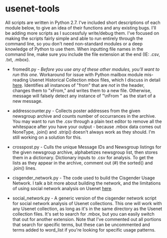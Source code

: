 # usenet-tools
All scripts are written in Python 2.7. I've included short descriptions of each module below, to give an idea of their functions and any existing bugs. I'll be adding more scripts as I successfuly write/debug them. I've focused on making the scripts fairly simple and able to run entirely through the command line, so you don't need non-standard modules or a deep knowledge of Python to use them. When inputting file names in the command line, make sure you include the file extension at the end (IE: .csv, .txt, .mbox).

* fromedit.py - *Before you use any of these other modules, you'll want to run this one.* Workaround for issue with Python mailbox module mis-reading Usenet Historical Collection mbox files, which I discuss in detail [here](http://mith.umd.edu/listening-for-the-static/). Identifies all instances of "from" that are *not* in the header, changes them to "xFrom," and writes them to a new file. Otherwise, message will falsely detect any instance of "\nFrom " as the start of a new message.

* addresscounter.py - Collects poster addresses from the given newsgroup archive and counts number of occurrances in the archive. You may want to run the .csv through a plain text editor to remove all the whitespace after you have your output - because .mbox data comes out NoneType, .join() and .strip() doesn't always work as they should. I'm still working on a solution for this.

* crosspost.py - Culls the unique Message IDs and Newsgroup listings for the given newsgroup archive, alphabetizes newsgroup list, then stores them in a dictionary. Dictionary inputs to .csv for analysis. To get the lists as they appear in the archive, comment out (#) the sorted() and .join() lines.

* cisgender_network.py - The code used to build the Cisgender Usage Network. I talk a bit more about building the network, and the limitations of using social network analysis on Usenet [here](http://mith.umd.edu/visualizing-poster-activity-usenet/).

* social_network.py - A generic version of the cisgender network script for social network analysis of Usenet collections. This one will work with any Usenet collection, as long as it's in the same directory as the Usenet collection files. It's set to search for .mbox, but you can easily switch that out for another extension. Note that I've commented out all portions that search for specific terms, but these can be uncommented and terms added to word_list if you're looking for specific usage patterns.
